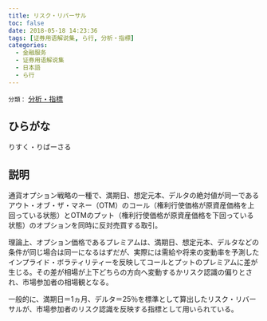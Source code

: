 ```yaml
---
title: リスク・リバーサル
toc: false
date: 2018-05-18 14:23:36
tags: [证券用语解说集, ら行, 分析・指標]
categories:
  - 金融服务
  - 证券用语解说集
  - 日本語
  - ら行
---
```


`分類：` [分析・指標](/tags/分析・指標/)

## ひらがな

りすく・りばーさる

## 説明

通貨オプション戦略の一種で、満期日、想定元本、デルタの絶対値が同一であるアウト・オブ・ザ・マネー（OTM）のコール（権利行使価格が原資産価格を上回っている状態）とOTMのプット（権利行使価格が原資産価格を下回っている状態）のオプションを同時に反対売買する取引。

理論上、オプション価格であるプレミアムは、満期日、想定元本、デルタなどの条件が同じ場合は同一になるはずだが、実際には需給や将来の変動率を予測したインプライド・ボラティリティーを反映してコールとプットのプレミアムに差が生じる。その差が相場が上下どちらの方向へ変動するかリスク認識の偏りとされ、市場参加者の相場観となる。

一般的に、満期日＝1ヵ月、デルタ＝25％を標準として算出したリスク・リバーサルが、市場参加者のリスク認識を反映する指標として用いられている。
